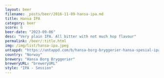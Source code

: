 ```yaml
---
layout: beer
filename: _posts/beer/2016-11-09-hansa-ipa.md
title: Hansa IPA
category: beer
score: 6
beer-date: "2023-09-06"
desc: "Very plain IPA. All bitter with not much hop flavour"
permalink: /beer/:title.html
img: /img/list/hansa-ipa.jpeg
untappd: "https://untappd.com/b/hansa-borg-bryggerier-hansa-spesial-ipa/447260"
country: "Norway"
brewery: "Hansa Borg Bryggerier"
breweryURL: "breweryURL"
style: "IPA - Session"
---
```

